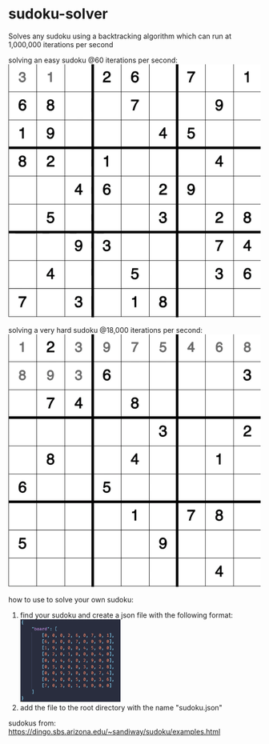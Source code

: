 # sudoku-solver

Solves any sudoku using a backtracking algorithm which can run at 1,000,000 iterations per second

solving an easy sudoku @60 iterations per second:
![](gif/sudoku-solver-easy.gif)

solving a very hard sudoku @18,000 iterations per second:
![](gif/sudoku-solver-hard.gif)

how to use to solve your own sudoku:

1. find your sudoku and create a json file with the following format:
   <img src="gif/json-format.png" width="200px">
2. add the file to the root directory with the name "sudoku.json"

sudokus from: https://dingo.sbs.arizona.edu/~sandiway/sudoku/examples.html
